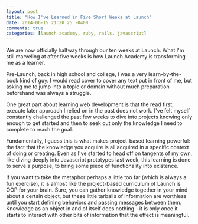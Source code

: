 ```yaml
---
layout: post
title: "How I've Learned in Five Short Weeks at Launch"
date: 2014-06-15 21:20:25 -0400
comments: true
categories: [launch academy, ruby, rails, javascript]
---
```


We are now officially halfway through our ten weeks at Launch. What I'm still marveling at after five weeks is how Launch Academy is transforming me as a learner. 

Pre-Launch, back in high school and college, I was a very learn-by-the-book kind of guy. I would read cover to cover any text put in front of me, but asking me to jump into a topic or domain without much preparation beforehand was always a struggle.

One great part about learning web development is that the read first, execute later approach I relied on in the past does not work. I've felt myself constantly challenged the past few weeks to dive into projects knowing only enough to get started and then to seek out only the knowledge I need to complete to reach the goal. 

Fundamentally, I guess this is what makes project-based learning powerful: the fact that the knowledge you acquire is all acquired in a specific context of doing or creating. Even as I've started to head off on tangents of my own, like diving deeply into Javascript prototypes last week, this learning is done to serve a purpose, to bring some piece of functionality into existence. 

If you want to take the metaphor perhaps a little too far (which is always a fun exercise), it is almost like the project-based curriculum of Launch is OOP for your brain. Sure, you can gather knowledge together in your mind about a certain object, but these little tarballs of information are worthless until you start defining behaviors and passing messages between them. Knowledge as an object in and of itself does nothing - it is only once it starts to interact with other bits of information that the effect is meaningful. 
